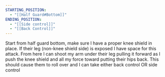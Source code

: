 ```yaml
---
STARTING_POSITION:
  - "[[Half Guard#Bottom]]"
ENDING_POSITION:
  - "[[Side control]]"
  - "[[Back Control]]"
---
```


Start from half guard bottom, make sure I have a proper knee shield in place. If their leg (non-knee shield side) is exposed I have space for this attack. From here I can shoot my arm under their leg pulling it forward as I push the knee shield and all my force toward putting their hips back. This should cause them to roll over and I can take either back control OR side control